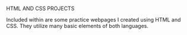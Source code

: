 HTML AND CSS PROJECTS

Included within are some practice webpages I created using HTML and CSS.
They utilize many basic elements of both languages.

